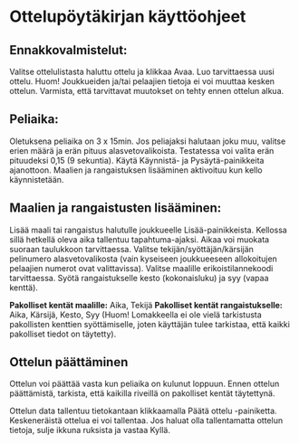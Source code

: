 # Ottelupöytäkirjan käyttöohjeet
## Ennakkovalmistelut:
Valitse ottelulistasta haluttu ottelu ja klikkaa Avaa. Luo tarvittaessa uusi ottelu. Huom! Joukkueiden ja/tai pelaajien tietoja ei voi muuttaa kesken ottelun. Varmista, että tarvittavat muutokset on tehty ennen ottelun alkua.

## Peliaika:
Oletuksena peliaika on 3 x 15min. Jos peliajaksi halutaan joku muu, valitse erien määrä ja erän pituus alasvetovalikoista. Testatessa voi valita erän pituudeksi 0,15 (9 sekuntia).
Käytä Käynnistä- ja Pysäytä-painikkeita ajanottoon. Maalien ja rangaistuksen lisääminen aktivoituu kun kello käynnistetään.

## Maalien ja rangaistusten lisääminen:
Lisää maali tai rangaistus halutulle joukkueelle Lisää-painikkeista. Kellossa sillä hetkellä oleva aika tallentuu tapahtuma-ajaksi. Aikaa voi muokata suoraan taulukkoon tarvittaessa. Valitse tekijän/syöttäjän/kärsijän pelinumero alasvetovalikosta (vain kyseiseen joukkueeseen allokoitujen pelaajien numerot ovat valittavissa). Valitse maalille erikoistilannekoodi tarvittaessa. Syötä rangaistukselle kesto (kokonaisluku) ja syy (vapaa kenttä).

**Pakolliset kentät maalille:** Aika, Tekijä
**Pakolliset kentät rangaistukselle:** Aika, Kärsijä, Kesto, Syy
(Huom! Lomakkeella ei ole vielä tarkistusta pakollisten kenttien syöttämiselle, joten käyttäjän tulee tarkistaa, että kaikki pakolliset tiedot on täytetty).

## Ottelun päättäminen
Ottelun voi päättää vasta kun peliaika on kulunut loppuun. Ennen ottelun päättämistä, tarkista, että kaikilla riveillä on pakolliset kentät täytettynä.

Ottelun data tallentuu tietokantaan klikkaamalla Päätä ottelu -painiketta. Keskeneräistä ottelua ei voi tallentaa. Jos haluat olla tallentamatta ottelun tietoja, sulje ikkuna ruksista ja vastaa Kyllä.